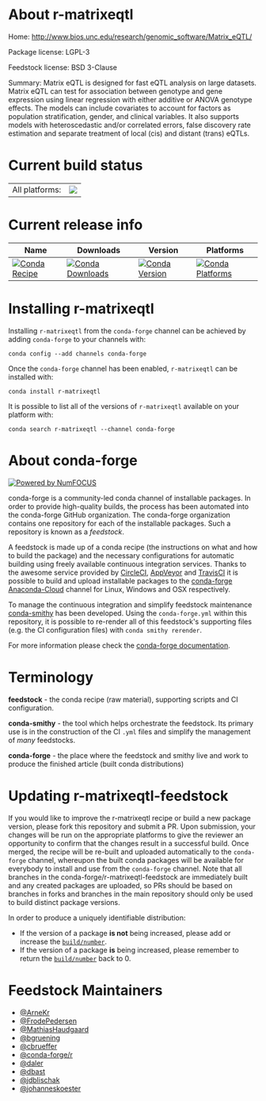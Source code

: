 About r-matrixeqtl
==================

Home: http://www.bios.unc.edu/research/genomic_software/Matrix_eQTL/

Package license: LGPL-3

Feedstock license: BSD 3-Clause

Summary: Matrix eQTL is designed for fast eQTL analysis on large datasets. Matrix eQTL can test for association between genotype  and gene expression using linear regression  with either additive or ANOVA genotype effects. The models can include covariates to account for factors  as population stratification, gender, and clinical variables.  It also supports models with heteroscedastic and/or correlated errors, false discovery rate estimation and  separate treatment of local (cis) and distant (trans) eQTLs.



Current build status
====================


<table><tr><td>All platforms:</td>
    <td>
      <a href="https://dev.azure.com/conda-forge/feedstock-builds/_build/latest?definitionId=4227&branchName=master">
        <img src="https://dev.azure.com/conda-forge/feedstock-builds/_apis/build/status/r-matrixeqtl-feedstock?branchName=master">
      </a>
    </td>
  </tr>
</table>

Current release info
====================

| Name | Downloads | Version | Platforms |
| --- | --- | --- | --- |
| [![Conda Recipe](https://img.shields.io/badge/recipe-r--matrixeqtl-green.svg)](https://anaconda.org/conda-forge/r-matrixeqtl) | [![Conda Downloads](https://img.shields.io/conda/dn/conda-forge/r-matrixeqtl.svg)](https://anaconda.org/conda-forge/r-matrixeqtl) | [![Conda Version](https://img.shields.io/conda/vn/conda-forge/r-matrixeqtl.svg)](https://anaconda.org/conda-forge/r-matrixeqtl) | [![Conda Platforms](https://img.shields.io/conda/pn/conda-forge/r-matrixeqtl.svg)](https://anaconda.org/conda-forge/r-matrixeqtl) |

Installing r-matrixeqtl
=======================

Installing `r-matrixeqtl` from the `conda-forge` channel can be achieved by adding `conda-forge` to your channels with:

```
conda config --add channels conda-forge
```

Once the `conda-forge` channel has been enabled, `r-matrixeqtl` can be installed with:

```
conda install r-matrixeqtl
```

It is possible to list all of the versions of `r-matrixeqtl` available on your platform with:

```
conda search r-matrixeqtl --channel conda-forge
```


About conda-forge
=================

[![Powered by NumFOCUS](https://img.shields.io/badge/powered%20by-NumFOCUS-orange.svg?style=flat&colorA=E1523D&colorB=007D8A)](http://numfocus.org)

conda-forge is a community-led conda channel of installable packages.
In order to provide high-quality builds, the process has been automated into the
conda-forge GitHub organization. The conda-forge organization contains one repository
for each of the installable packages. Such a repository is known as a *feedstock*.

A feedstock is made up of a conda recipe (the instructions on what and how to build
the package) and the necessary configurations for automatic building using freely
available continuous integration services. Thanks to the awesome service provided by
[CircleCI](https://circleci.com/), [AppVeyor](https://www.appveyor.com/)
and [TravisCI](https://travis-ci.com/) it is possible to build and upload installable
packages to the [conda-forge](https://anaconda.org/conda-forge)
[Anaconda-Cloud](https://anaconda.org/) channel for Linux, Windows and OSX respectively.

To manage the continuous integration and simplify feedstock maintenance
[conda-smithy](https://github.com/conda-forge/conda-smithy) has been developed.
Using the ``conda-forge.yml`` within this repository, it is possible to re-render all of
this feedstock's supporting files (e.g. the CI configuration files) with ``conda smithy rerender``.

For more information please check the [conda-forge documentation](https://conda-forge.org/docs/).

Terminology
===========

**feedstock** - the conda recipe (raw material), supporting scripts and CI configuration.

**conda-smithy** - the tool which helps orchestrate the feedstock.
                   Its primary use is in the construction of the CI ``.yml`` files
                   and simplify the management of *many* feedstocks.

**conda-forge** - the place where the feedstock and smithy live and work to
                  produce the finished article (built conda distributions)


Updating r-matrixeqtl-feedstock
===============================

If you would like to improve the r-matrixeqtl recipe or build a new
package version, please fork this repository and submit a PR. Upon submission,
your changes will be run on the appropriate platforms to give the reviewer an
opportunity to confirm that the changes result in a successful build. Once
merged, the recipe will be re-built and uploaded automatically to the
`conda-forge` channel, whereupon the built conda packages will be available for
everybody to install and use from the `conda-forge` channel.
Note that all branches in the conda-forge/r-matrixeqtl-feedstock are
immediately built and any created packages are uploaded, so PRs should be based
on branches in forks and branches in the main repository should only be used to
build distinct package versions.

In order to produce a uniquely identifiable distribution:
 * If the version of a package **is not** being increased, please add or increase
   the [``build/number``](https://conda.io/docs/user-guide/tasks/build-packages/define-metadata.html#build-number-and-string).
 * If the version of a package **is** being increased, please remember to return
   the [``build/number``](https://conda.io/docs/user-guide/tasks/build-packages/define-metadata.html#build-number-and-string)
   back to 0.

Feedstock Maintainers
=====================

* [@ArneKr](https://github.com/ArneKr/)
* [@FrodePedersen](https://github.com/FrodePedersen/)
* [@MathiasHaudgaard](https://github.com/MathiasHaudgaard/)
* [@bgruening](https://github.com/bgruening/)
* [@cbrueffer](https://github.com/cbrueffer/)
* [@conda-forge/r](https://github.com/conda-forge/r/)
* [@daler](https://github.com/daler/)
* [@dbast](https://github.com/dbast/)
* [@jdblischak](https://github.com/jdblischak/)
* [@johanneskoester](https://github.com/johanneskoester/)

